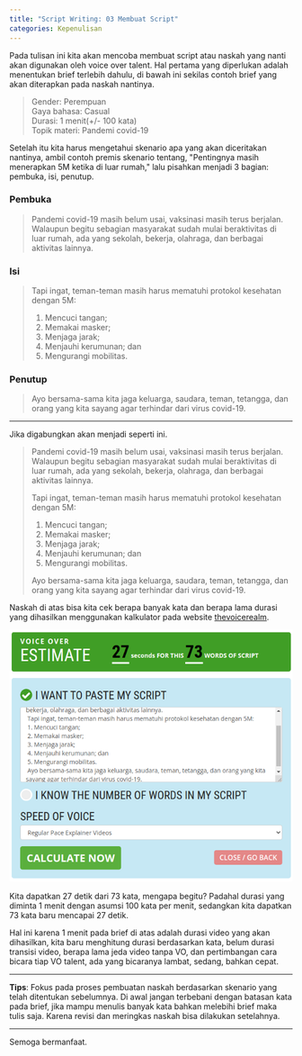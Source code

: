 ```yaml
---
title: "Script Writing: 03 Membuat Script"
categories: Kepenulisan
---
```


Pada tulisan ini kita akan mencoba membuat script atau naskah yang nanti akan digunakan oleh voice over talent. Hal pertama yang diperlukan adalah menentukan brief terlebih dahulu, di bawah ini sekilas contoh brief yang akan diterapkan pada naskah nantinya.  

> Gender: Perempuan  
> Gaya bahasa: Casual  
> Durasi: 1 menit(+/- 100 kata)  
> Topik materi: Pandemi covid-19

Setelah itu kita harus mengetahui skenario apa yang akan diceritakan nantinya, ambil contoh premis skenario tentang, "Pentingnya masih menerapkan 5M ketika di luar rumah," lalu pisahkan menjadi 3 bagian: pembuka, isi, penutup.  

### Pembuka  
> Pandemi covid-19 masih belum usai, vaksinasi masih terus berjalan. Walaupun begitu sebagian masyarakat sudah mulai beraktivitas di luar rumah, ada yang sekolah, bekerja, olahraga, dan berbagai aktivitas lainnya.  

### Isi  
> Tapi ingat, teman-teman masih harus mematuhi protokol kesehatan dengan 5M:  
> 1. Mencuci tangan;  
> 2. Memakai masker;  
> 3. Menjaga jarak;  
> 4. Menjauhi kerumunan; dan  
> 5. Mengurangi mobilitas.  

### Penutup  
> Ayo bersama-sama kita jaga keluarga, saudara, teman, tetangga, dan orang yang kita sayang agar terhindar dari virus covid-19.  

----

Jika digabungkan akan menjadi seperti ini.

> Pandemi covid-19 masih belum usai, vaksinasi masih terus berjalan. Walaupun begitu sebagian masyarakat sudah mulai beraktivitas di luar rumah, ada yang sekolah, bekerja, olahraga, dan berbagai aktivitas lainnya.  
>
> Tapi ingat, teman-teman masih harus mematuhi protokol kesehatan dengan 5M:  
> 1. Mencuci tangan;  
> 2. Memakai masker;  
> 3. Menjaga jarak;  
> 4. Menjauhi kerumunan; dan  
> 5. Mengurangi mobilitas.  
>
> Ayo bersama-sama kita jaga keluarga, saudara, teman, tetangga, dan orang yang kita sayang agar terhindar dari virus covid-19.  

Naskah di atas bisa kita cek berapa banyak kata dan berapa lama durasi yang dihasilkan menggunakan kalkulator pada website [thevoicerealm](https://www.thevoicerealm.com/count-script.php).

![Kalkulator VO](/assets/images/script-writing-03-membuat-script.png "Menghitung banyak kata dan durasi yang dihasilkan dengan kalkulator thevoicerealm")

Kita dapatkan 27 detik dari 73 kata, mengapa begitu? Padahal durasi yang diminta 1 menit dengan asumsi 100 kata per menit, sedangkan kita dapatkan 73 kata baru mencapai 27 detik.  

Hal ini karena 1 menit pada brief di atas adalah durasi video yang akan dihasilkan, kita baru menghitung durasi berdasarkan kata, belum durasi transisi video, berapa lama jeda video tanpa VO, dan pertimbangan cara bicara tiap VO talent, ada yang bicaranya lambat, sedang, bahkan cepat.  

----

**Tips**: Fokus pada proses pembuatan naskah berdasarkan skenario yang telah ditentukan sebelumnya. Di awal jangan terbebani dengan batasan kata pada brief, jika mampu menulis banyak kata bahkan melebihi brief maka tulis saja. Karena revisi dan meringkas naskah bisa dilakukan setelahnya.  

----

Semoga bermanfaat.
